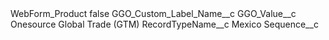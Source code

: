 <?xml version="1.0" encoding="UTF-8"?>
<CustomMetadata xmlns="http://soap.sforce.com/2006/04/metadata" xmlns:xsi="http://www.w3.org/2001/XMLSchema-instance" xmlns:xsd="http://www.w3.org/2001/XMLSchema">
    <label>WebForm_Product</label>
    <protected>false</protected>
    <values>
        <field>GGO_Custom_Label_Name__c</field>
        <value xsi:nil="true"/>
    </values>
    <values>
        <field>GGO_Value__c</field>
        <value xsi:type="xsd:string">Onesource Global Trade (GTM)</value>
    </values>
    <values>
        <field>RecordTypeName__c</field>
        <value xsi:type="xsd:string">Mexico</value>
    </values>
    <values>
        <field>Sequence__c</field>
        <value xsi:nil="true"/>
    </values>
</CustomMetadata>
